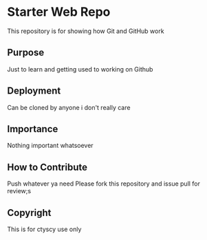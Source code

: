 # Starter Web Repo

This repository is for showing how Git and GitHub work

## Purpose

Just to learn and getting used to working on Github

## Deployment

Can be cloned by anyone i don't really care

## Importance

Nothing important whatsoever

## How to Contribute

Push whatever ya need
Please fork this repository and issue pull for review;s
## Copyright

This is for ctyscy use only
